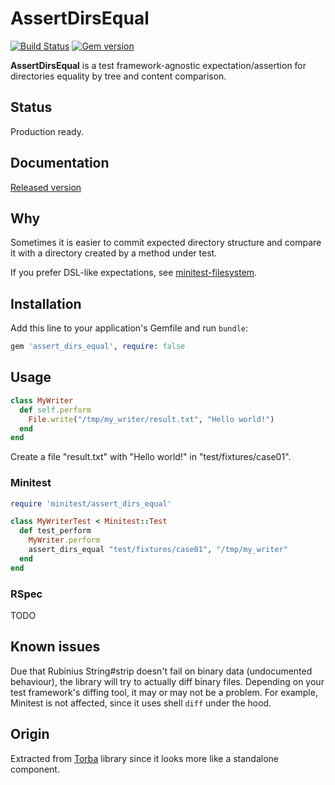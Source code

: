 # AssertDirsEqual

[![Build Status](https://img.shields.io/travis/torba-rb/assert_dirs_equal.svg)](https://travis-ci.org/torba-rb/assert_dirs_equal)
[![Gem version](https://img.shields.io/gem/v/assert_dirs_equal.svg)](https://rubygems.org/gems/assert_dirs_equal)

**AssertDirsEqual** is a test framework-agnostic expectation/assertion for directories equality
by tree and content comparison.

## Status

Production ready.

## Documentation

[Released version](http://rubydoc.info/gems/assert_dirs_equal/0.1.1)

## Why

Sometimes it is easier to commit expected directory structure and compare it with a directory
created by a method under test.

If you prefer DSL-like expectations, see [minitest-filesystem][minitest-filesystem].

## Installation

Add this line to your application's Gemfile and run `bundle`:

```ruby
gem 'assert_dirs_equal', require: false
```
## Usage

```ruby
class MyWriter
  def self.perform
    File.write("/tmp/my_writer/result.txt", "Hello world!")
  end
end

```

Create a file "result.txt" with "Hello world!" in "test/fixtures/case01".

### Minitest

```ruby
require 'minitest/assert_dirs_equal'

class MyWriterTest < Minitest::Test
  def test_perform
    MyWriter.perform
    assert_dirs_equal "test/fixtures/case01", "/tmp/my_writer"
  end
end
```

### RSpec

TODO

## Known issues

Due that Rubinius String#strip doesn't fail on binary data (undocumented behaviour), the library will
try to actually diff binary files. Depending on your test framework's diffing tool, it may or may not
be a problem. For example, Minitest is not affected, since it uses shell `diff` under the hood.

## Origin

Extracted from [Torba][torba-github] library since it looks more like a standalone component.

[minitest-filesystem]: https://github.com/stefanozanella/minitest-filesystem
[torba-github]: https://github.com/torba-rb/torba
